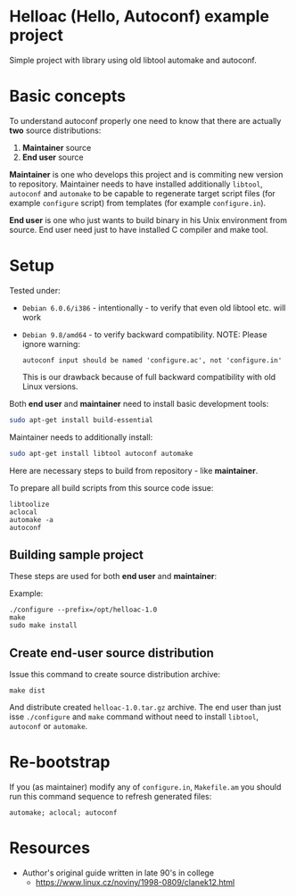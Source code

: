 # Helloac (Hello, Autoconf) example project

Simple project with library using old libtool automake and autoconf.


# Basic concepts

To understand autoconf properly one need to know that there
are actually **two** source distributions:

1. **Maintainer** source
1. **End user** source


**Maintainer** is one who develops this project and is commiting new version to repository.
Maintainer needs to have installed additionally `libtool`, `autoconf` and `automake` to
be capable to regenerate target script files (for example `configure` script) from
templates (for example `configure.in`).

**End user** is one who just wants to build binary in his Unix environment from source.
End user need just to have installed C compiler and make tool.


# Setup

Tested under:
* `Debian 6.0.6/i386` - intentionally - to verify that even old libtool etc. will work
* `Debian 9.8/amd64` - to verify backward compatibility. NOTE: Please ignore
   warning:
   
   ```
   autoconf input should be named 'configure.ac', not 'configure.in'
   ```

   This is our drawback because of full backward compatibility with old Linux versions.

Both **end user** and **maintainer** need to install basic development tools:

```bash
sudo apt-get install build-essential
```

Maintainer needs to additionally install:
```bash
sudo apt-get install libtool autoconf automake 
```


Here are necessary steps to build from repository - like **maintainer**.


To prepare all build scripts from this source code issue:

```
libtoolize
aclocal
automake -a
autoconf
```

## Building sample project

These steps are  used for both **end user** and **maintainer**:

Example:

```
./configure --prefix=/opt/helloac-1.0
make
sudo make install
```

## Create end-user source distribution

Issue this command to create source distribution archive:

```
make dist
```

And distribute created `helloac-1.0.tar.gz` archive.
The end user than just isse `./configure` and `make` command
without need to install `libtool`, `autoconf` or `automake`.


# Re-bootstrap

If you (as maintainer) modify any of `configure.in`, `Makefile.am` you should
run this command sequence to refresh generated files:

```
automake; aclocal; autoconf
```


# Resources

* Author's original guide written in late 90's in college
  - https://www.linux.cz/noviny/1998-0809/clanek12.html


